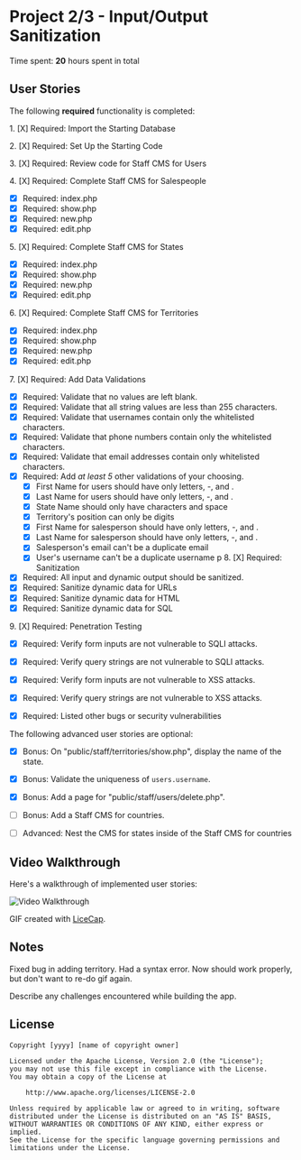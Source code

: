 # Project 2/3 - Input/Output Sanitization

Time spent: **20** hours spent in total

## User Stories

The following **required** functionality is completed:

1\. [X]  Required: Import the Starting Database

2\. [X]  Required: Set Up the Starting Code

3\. [X]  Required: Review code for Staff CMS for Users

4\. [X]  Required: Complete Staff CMS for Salespeople
  * [X]  Required: index.php
  * [X]  Required: show.php
  * [X]  Required: new.php
  * [X]  Required: edit.php

5\. [X]  Required: Complete Staff CMS for States
  * [X]  Required: index.php
  * [X]  Required: show.php
  * [X]  Required: new.php
  * [X]  Required: edit.php

6\. [X]  Required: Complete Staff CMS for Territories
  * [X]  Required: index.php
  * [X]  Required: show.php
  * [X]  Required: new.php
  * [X]  Required: edit.php

7\. [X]  Required: Add Data Validations
  * [X]  Required: Validate that no values are left blank.
  * [X]  Required: Validate that all string values are less than 255 characters.
  * [X]  Required: Validate that usernames contain only the whitelisted characters.
  * [X]  Required: Validate that phone numbers contain only the whitelisted characters.
  * [X]  Required: Validate that email addresses contain only whitelisted characters.
  * [X]  Required: Add *at least 5* other validations of your choosing.
      - [X] First Name for users should have only letters, -, and .
      - [X] Last Name for users should have only letters, -, and .
      - [X] State Name should only have characters and space
      - [X] Territory's position can only be digits
      - [X] First Name for salesperson should have only letters, -, and .
      - [X] Last Name for salesperson should have only letters, -, and .
      - [X] Salesperson's email can't be a duplicate email
      - [X] User's username can't be a duplicate username
  p
8\. [X]  Required: Sanitization
  * [X]  Required: All input and dynamic output should be sanitized.
  * [X]  Required: Sanitize dynamic data for URLs
  * [X]  Required: Sanitize dynamic data for HTML
  * [X]  Required: Sanitize dynamic data for SQL

9\. [X]  Required: Penetration Testing
  * [X]  Required: Verify form inputs are not vulnerable to SQLI attacks.
  * [X]  Required: Verify query strings are not vulnerable to SQLI attacks.
  * [X]  Required: Verify form inputs are not vulnerable to XSS attacks.
  * [X]  Required: Verify query strings are not vulnerable to XSS attacks.
  * [X]  Required: Listed other bugs or security vulnerabilities


The following advanced user stories are optional:

- [X]  Bonus: On "public/staff/territories/show.php", display the name of the state.

- [X]  Bonus: Validate the uniqueness of `users.username`.

- [X]  Bonus: Add a page for "public/staff/users/delete.php".

- [ ]  Bonus: Add a Staff CMS for countries.

- [ ]  Advanced: Nest the CMS for states inside of the Staff CMS for countries


## Video Walkthrough

Here's a walkthrough of implemented user stories:

<img src='http://imgur.com/xRHJx3y.gif' title='Video Walkthrough' width='' alt='Video Walkthrough' />

GIF created with [LiceCap](http://www.cockos.com/licecap/).

## Notes

Fixed bug in adding territory. Had a syntax error. Now should work properly, but don't want to re-do gif again.

Describe any challenges encountered while building the app.

## License

    Copyright [yyyy] [name of copyright owner]

    Licensed under the Apache License, Version 2.0 (the "License");
    you may not use this file except in compliance with the License.
    You may obtain a copy of the License at

        http://www.apache.org/licenses/LICENSE-2.0

    Unless required by applicable law or agreed to in writing, software
    distributed under the License is distributed on an "AS IS" BASIS,
    WITHOUT WARRANTIES OR CONDITIONS OF ANY KIND, either express or implied.
    See the License for the specific language governing permissions and
    limitations under the License.
